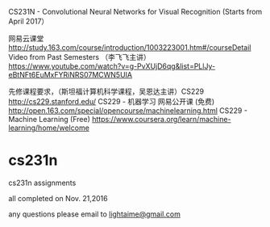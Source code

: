 
CS231N - Convolutional Neural Networks for Visual Recognition (Starts from April 2017）

网易云课堂 http://study.163.com/course/introduction/1003223001.htm#/courseDetail 
Video from Past Semesters （李飞飞主讲）
https://www.youtube.com/watch?v=g-PvXUjD6qg&list=PLlJy-eBtNFt6EuMxFYRiNRS07MCWN5UIA

先修课程要求，（斯坦福计算机科学课程，吴恩达主讲）CS229 http://cs229.stanford.edu/
CS229 - 机器学习
网易公开课 (免费)
http://open.163.com/special/opencourse/machinelearning.html
CS229 - Machine Learning (Free)
https://www.coursera.org/learn/machine-learning/home/welcome


# cs231n
cs231n assignments

all completed on Nov. 21,2016

any questions please email to lightaime@gmail.com
